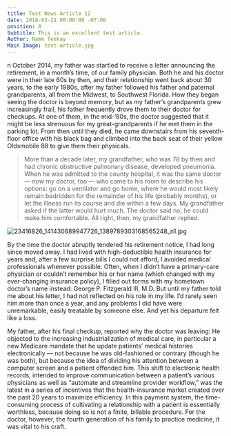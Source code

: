 ```yaml
---
title: Test News Article 12
date: 2018-03-21 00:00:00 -07:00
position: 8
Subtitle: This is an excellent test article.
Author: Name Teekay
Main Image: test-article.jpg
---
```


n October 2014, my father was startled to receive a letter announcing the retirement, in a month’s time, of our family physician. Both he and his doctor were in their late 60s by then, and their relationship went back about 30 years, to the early 1980s, after my father followed his father and paternal grandparents, all from the Midwest, to Southwest Florida. How they began seeing the doctor is beyond memory, but as my father’s grandparents grew increasingly frail, his father frequently drove them to their doctor for checkups. At one of them, in the mid-’80s, the doctor suggested that it might be less strenuous for my great-grandparents if he met them in the parking lot. From then until they died, he came downstairs from his seventh-floor office with his black bag and climbed into the back seat of their yellow Oldsmobile 88 to give them their physicals.

> More than a decade later, my grandfather, who was 78 by then and had chronic obstructive pulmonary disease, developed pneumonia. When he was admitted to the county hospital, it was the same doctor — now my doctor, too — who came to his room to describe his options: go on a ventilator and go home, where he would most likely remain bedridden for the remainder of his life (probably months), or let the illness run its course and die within a few days. My grandfather asked if the latter would hurt much. The doctor said no, he could make him comfortable. All right, then, my grandfather replied.

![23416826_141430689947726_1389789303168565248_n1.jpg](/uploads/23416826_141430689947726_1389789303168565248_n1.jpg)

By the time the doctor abruptly tendered his retirement notice, I had long since moved away. I had lived with high-deductible health insurance for years and, after a few surprise bills I could not afford, I avoided medical professionals whenever possible. Often, when I didn’t have a primary-care physician or couldn’t remember his or her name (which changed with my ever-changing insurance policy), I filled out forms with my hometown doctor’s name instead: George P. Fitzgerald III, M.D. But until my father told me about his letter, I had not reflected on his role in my life. I’d rarely seen him more than once a year, and any problems I did have were unremarkable, easily treatable by someone else. And yet his departure felt like a loss.

My father, after his final checkup, reported why the doctor was leaving: He objected to the increasing industrialization of medical care, in particular a new Medicare mandate that he update patients’ medical histories electronically — not because he was old-fashioned or contrary (though he was both), but because the idea of dividing his attention between a computer screen and a patient offended him. This shift to electronic health records, intended to improve communication between a patient’s various physicians as well as “automate and streamline provider workflow,” was the latest in a series of incentives that the health-insurance market created over the past 20 years to maximize efficiency. In this payment system, the time-consuming process of cultivating a relationship with a patient is essentially worthless, because doing so is not a finite, billable procedure. For the doctor, however, the fourth generation of his family to practice medicine, it was vital to his craft.